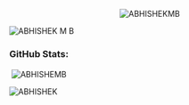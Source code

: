 
<p align="center"> <img src="https://komarev.com/ghpvc/?username=MBABHISHEK&label=Profile%20views&color=0e75b6&style=flat" alt="ABHISHEKMB" /> </p>
<p><img align="center" src="https://github-readme-streak-stats.herokuapp.com/?user=MBABHISHEK&" alt="ABHISHEK M B" /></p>
<h3 align="left">GitHub Stats:</h3>
<p>&nbsp;<img align="center" src="https://github-readme-stats.vercel.app/api?username=MBABHISHEK&show_icons=true&locale=en" alt="ABHISHEMB" /></p>




<p><img align="left" src="https://github-readme-stats.vercel.app/api/top-langs?username=MBABHISHEK&show_icons=true&locale=en&layout=compact" alt="ABHISHEK" /></p>
